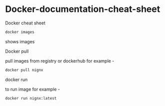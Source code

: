 # Docker-documentation-cheat-sheet
Docker cheat sheet
```powershell
docker images
```
shows images 

Docker pull

pull images from registry or dockerhub
for example - 
```powershell
docker pull nignx
```


docker run

to run image for example - 
```
docker run nignx:latest
```



